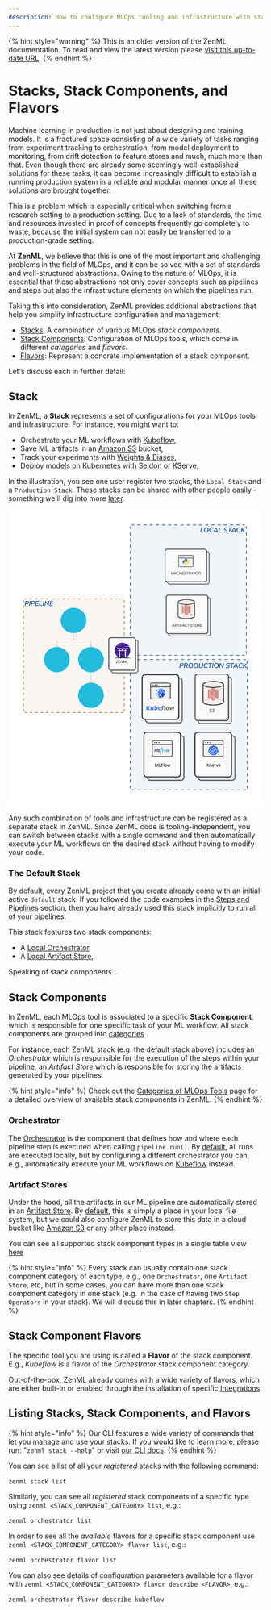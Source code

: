 ```yaml
---
description: How to configure MLOps tooling and infrastructure with stacks
---
```


{% hint style="warning" %}
This is an older version of the ZenML documentation. To read and view the latest version please [visit this up-to-date URL](https://docs.zenml.io).
{% endhint %}


# Stacks, Stack Components, and Flavors

Machine learning in production is not just about designing and training models. It is a fractured space consisting of a wide variety of tasks ranging from experiment tracking to orchestration, from model deployment to monitoring, from drift detection to feature stores and much, much more than that. Even though there are already some seemingly well-established solutions for these tasks, it can become increasingly difficult to establish a running production system in a reliable and modular manner once all these solutions are brought together.

This is a problem which is especially critical when switching from a research setting to a production setting.
Due to a lack of standards, the time and resources invested in proof of concepts frequently go completely to waste, because the initial system can not easily be transferred to a production-grade setting.

At **ZenML**, we believe that this is one of the most important and challenging problems in the field of MLOps, and it can be solved with a set of standards and well-structured abstractions. Owing to the nature of MLOps, it is essential that these abstractions not only cover concepts such as pipelines and steps but also the infrastructure elements on which the pipelines run.

Taking this into consideration, ZenML provides additional abstractions that
help you simplify infrastructure configuration and management:

- [Stacks](./stacks.md#stack): A combination of various MLOps *stack components*.
- [Stack Components](./stacks.md#stack-components): Configuration of MLOps tools, which come in different *categories* and *flavors*.
- [Flavors](./stacks.md#stack-component-flavors): Represent a concrete implementation of a stack component.

Let's discuss each in further detail:

## Stack

In ZenML, a **Stack** represents a set of configurations for your MLOps tools
and infrastructure. For instance, you might want to:

- Orchestrate your ML workflows with [Kubeflow](../../component-gallery/orchestrators/kubeflow.md),
- Save ML artifacts in an [Amazon S3](../../component-gallery/artifact-stores/amazon-s3.md) bucket,
- Track your experiments with [Weights & Biases](../../component-gallery/experiment-trackers/wandb.md),
- Deploy models on Kubernetes with [Seldon](../../component-gallery/model-deployers/seldon.md) or [KServe](../../component-gallery/model-deployers/kserve.md),

In the illustration, you see one user register two stacks, the `Local Stack` and a `Production Stack`. These stacks can be shared
with other people easily - something we'll dig into more [later](../collaborate/).

![Running your pipeline in the cloud](../../assets/core_concepts/03_multi_stack.png)

Any such combination of tools and infrastructure can be registered as a
separate stack in ZenML. Since ZenML code is tooling-independent, you can
switch between stacks with a single command and then automatically execute your
ML workflows on the desired stack without having to modify your code.

### The Default Stack

By default, every ZenML project that you create already come with an initial active
`default` stack. If you followed the code examples in the
[Steps and Pipelines](../pipelines/pipelines.md) section, then you have already
used this stack implicitly to run all of your pipelines.

This stack features two stack components:

- A [Local Orchestrator](../../component-gallery/orchestrators/local.md),
- A [Local Artifact Store](../../component-gallery/artifact-stores/local.md),

Speaking of stack components...

## Stack Components

In ZenML, each MLOps tool is associated to a specific **Stack Component**,
which is responsible for one specific task of your ML workflow. All stack components are
grouped into [categories](../../component-gallery/categories.md).

For instance, each ZenML stack (e.g. the default stack above) includes an *Orchestrator*
which is responsible for the execution of the steps within your pipeline,
an *Artifact Store* which is responsible for storing the artifacts generated by your pipelines.

{% hint style="info" %}
Check out the [Categories of MLOps Tools](../../component-gallery/categories.md)
page for a detailed overview of available stack components in ZenML.
{% endhint %}

### Orchestrator

The [Orchestrator](../../component-gallery/orchestrators/orchestrators.md) is the 
component that defines how and where each pipeline step is executed when
calling `pipeline.run()`. By [default](../../component-gallery/orchestrators/local.md),
all runs are executed locally, but by configuring a different orchestrator you
can, e.g., automatically execute your ML workflows on 
[Kubeflow](../../component-gallery/orchestrators/kubeflow.md) instead.

### Artifact Stores

Under the hood, all the artifacts in our ML pipeline are automatically stored
in an [Artifact Store](../../component-gallery/artifact-stores/artifact-stores.md).
By [default](../../component-gallery/artifact-stores/local.md), this is simply a
place in your local file system, but we could also configure ZenML to store
this data in a cloud bucket like [Amazon S3](../../component-gallery/artifact-stores/amazon-s3.md) 
or any other place instead.

You can see all supported stack component types in a single table view [here](../../component-gallery/categories.md)

{% hint style="info" %}
Every stack can usually contain one stack component category of each type, e.g.,
one `Orchestrator`, one `Artifact Store`, etc, but in some cases, you can have more
than one stack component category in one stack (e.g. in the case of having two 
`Step Operators` in your stack). We will discuss this in later chapters.
{% endhint %}


## Stack Component Flavors

The specific tool you are using is called a **Flavor** of the stack component. 
E.g., *Kubeflow* is a flavor of the *Orchestrator* stack component category.

Out-of-the-box, ZenML already comes with a wide variety of flavors, which are
either built-in or enabled through the installation of specific
[Integrations](../../component-gallery/integrations.md).

## Listing Stacks, Stack Components, and Flavors

{% hint style="info" %}
Our CLI features a wide variety of commands that let you manage and use your stacks.
If you would like to learn more, please run: "`zenml stack --help`"
or visit [our CLI docs](https://apidocs.zenml.io/latest/cli/).
{% endhint %}

You can see a list of all your *registered* stacks with the following command:

```shell
zenml stack list
```

Similarly, you can see all *registered* stack components of a specific type using 
`zenml <STACK_COMPONENT_CATEGORY> list`, e.g.:

```shell
zenml orchestrator list
```

In order to see all the *available* flavors for a specific stack component use 
`zenml <STACK_COMPONENT_CATEGORY> flavor list`, e.g.:

```shell
zenml orchestrator flavor list
```

You can also see details of configuration parameters available for a flavor with 
`zenml <STACK_COMPONENT_CATEGORY> flavor describe <FLAVOR>`, e.g.:

```shell
zenml orchestrator flavor describe kubeflow
```

